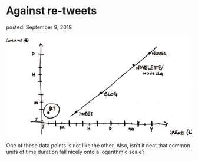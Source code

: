 Against re-tweets
===
posted: September 9, 2018

![Create and consume time for content of various lengths.](against-retweets.png)

One of these data points is not like the other. Also, isn't it neat that common
units of time duration fall nicely onto a logarithmic scale?
